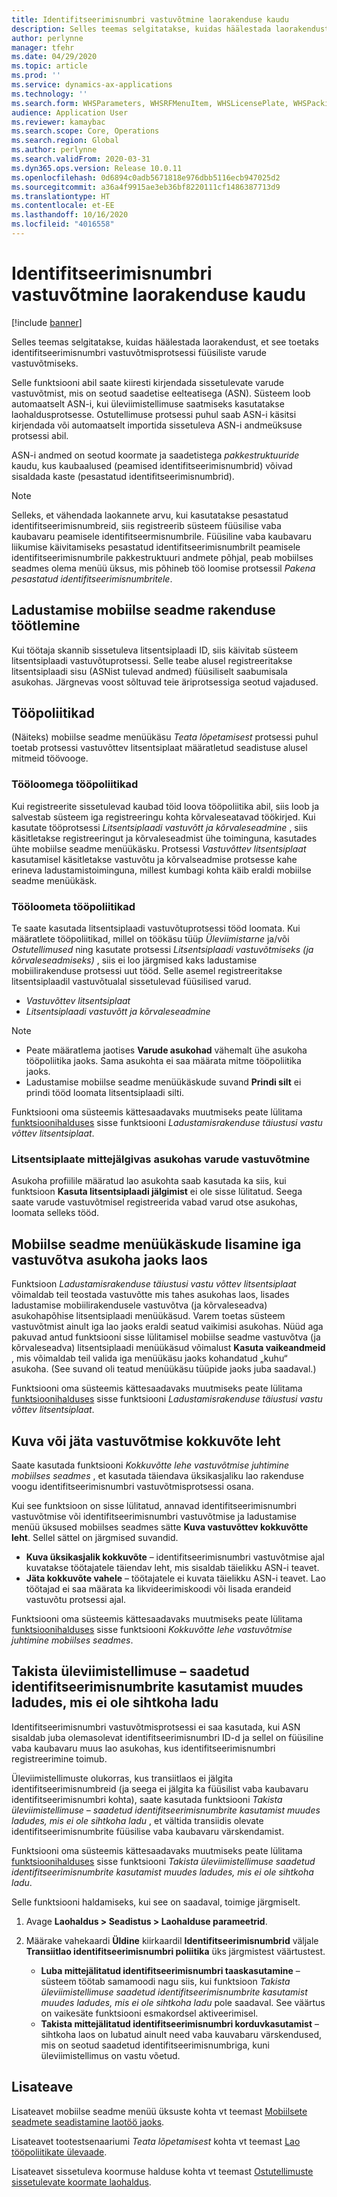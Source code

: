 ```yaml
---
title: Identifitseerimisnumbri vastuvõtmine laorakenduse kaudu
description: Selles teemas selgitatakse, kuidas häälestada laorakendust, et toetada identifitseerimisnumbri vastuvõtmisprotsessi füüsiliste varude vastuvõtmiseks.
author: perlynne
manager: tfehr
ms.date: 04/29/2020
ms.topic: article
ms.prod: ''
ms.service: dynamics-ax-applications
ms.technology: ''
ms.search.form: WHSParameters, WHSRFMenuItem, WHSLicensePlate, WHSPackingStructure
audience: Application User
ms.reviewer: kamaybac
ms.search.scope: Core, Operations
ms.search.region: Global
ms.author: perlynne
ms.search.validFrom: 2020-03-31
ms.dyn365.ops.version: Release 10.0.11
ms.openlocfilehash: 0d6894c0adb5671818e976dbb5116ecb947025d2
ms.sourcegitcommit: a36a4f9915ae3eb36bf8220111cf1486387713d9
ms.translationtype: HT
ms.contentlocale: et-EE
ms.lasthandoff: 10/16/2020
ms.locfileid: "4016558"
---
```

# <a name="license-plate-receiving-via-the-warehouse-app"></a>Identifitseerimisnumbri vastuvõtmine laorakenduse kaudu

[!include [banner](../includes/banner.md)]

Selles teemas selgitatakse, kuidas häälestada laorakendust, et see toetaks identifitseerimisnumbri vastuvõtmisprotsessi füüsiliste varude vastuvõtmiseks.

Selle funktsiooni abil saate kiiresti kirjendada sissetulevate varude vastuvõtmist, mis on seotud saadetise eelteatisega (ASN). Süsteem loob automaatselt ASN-i, kui üleviimistellimuse saatmiseks kasutatakse laohaldusprotsesse. Ostutellimuse protsessi puhul saab ASN-i käsitsi kirjendada või automaatselt importida sissetuleva ASN-i andmeüksuse protsessi abil.

ASN-i andmed on seotud koormate ja saadetistega *pakkestruktuuride* kaudu, kus kaubaalused (peamised identifitseerimisnumbrid) võivad sisaldada kaste (pesastatud identifitseerimisnumbrid).

> [!NOTE]
> Selleks, et vähendada laokannete arvu, kui kasutatakse pesastatud identifitseerimisnumbreid, siis registreerib süsteem füüsilise vaba kaubavaru peamisele identifitseermisnumbrile. Füüsiline vaba kaubavaru liikumise käivitamiseks pesastatud identifitseerimisnumbrilt peamisele identifitseerimisnumbrile pakkestruktuuri andmete põhjal, peab mobiilses seadmes olema menüü üksus, mis põhineb töö loomise protsessil *Pakena pesastatud identifitseerimisnumbritele*.

## <a name="warehousing-mobile-device-app-processing"></a>Ladustamise mobiilse seadme rakenduse töötlemine

Kui töötaja skannib sissetuleva litsentsiplaadi ID, siis käivitab süsteem litsentsiplaadi vastuvõtuprotsessi. Selle teabe alusel registreeritakse litsentsiplaadi sisu (ASNist tulevad andmed) füüsiliselt saabumisala asukohas. Järgnevas voost sõltuvad teie äriprotsessiga seotud vajadused.

## <a name="work-policies"></a>Tööpoliitikad

(Näiteks) mobiilse seadme menüükäsu *Teata lõpetamisest* protsessi puhul toetab protsessi vastuvõttev litsentsiplaat määratletud seadistuse alusel mitmeid töövooge.

### <a name="work-policies-with-work-creation"></a>Tööloomega tööpoliitikad

Kui registreerite sissetulevad kaubad töid loova tööpoliitika abil, siis loob ja salvestab süsteem iga registreeringu kohta kõrvaleseatavad töökirjed. Kui kasutate tööprotsessi *Litsentsiplaadi vastuvõtt ja kõrvaleseadmine* , siis käsitletakse registreeringut ja kõrvaleseadmist ühe toiminguna, kasutades ühte mobiilse seadme menüükäsku. Protsessi *Vastuvõttev litsentsiplaat* kasutamisel käsitletakse vastuvõtu ja kõrvalseadmise protsesse kahe erineva ladustamistoiminguna, millest kumbagi kohta käib eraldi mobiilse seadme menüükäsk.

### <a name="work-policies-without-work-creation"></a>Tööloometa tööpoliitikad

Te saate kasutada litsentsiplaadi vastuvõtuprotsessi tööd loomata. Kui määratlete tööpoliitikad, millel on töökäsu tüüp *Üleviimistarne* ja/või *Ostutellimused* ning kasutate protsessi *Litsentsiplaadi vastuvõtmiseks (ja kõrvaleseadmiseks)* , siis ei loo järgmised kaks ladustamise mobiilirakenduse protsessi uut tööd. Selle asemel registreeritakse litsentsiplaadil vastuvõtualal sissetulevad füüsilised varud.

- *Vastuvõttev litsentsiplaat*
- *Litsentsiplaadi vastuvõtt ja kõrvaleseadmine*

> [!NOTE]
> - Peate määratlema jaotises **Varude asukohad** vähemalt ühe asukoha tööpoliitika jaoks. Sama asukohta ei saa määrata mitme tööpoliitika jaoks.
> - Ladustamise mobiilse seadme menüükäskude suvand **Prindi silt** ei prindi tööd loomata litsentsiplaadi silti.

Funktsiooni oma süsteemis kättesaadavaks muutmiseks peate lülitama [funktsioonihalduses](../../fin-ops-core/fin-ops/get-started/feature-management/feature-management-overview.md) sisse funktsiooni *Ladustamisrakenduse täiustusi vastu võttev litsentsiplaat*.

### <a name="receive-inventory-on-a-location-that-doesnt-track-license-plates"></a>Litsentsiplaate mittejälgivas asukohas varude vastuvõtmine

Asukoha profiilile määratud lao asukohta saab kasutada ka siis, kui funktsioon **Kasuta litsentsiplaadi jälgimist** ei ole sisse lülitatud. Seega saate varude vastuvõtmisel registreerida vabad varud otse asukohas, loomata selleks tööd.

## <a name="add-mobile-device-menu-items-for-each-receiving-location-in-a-warehouse"></a>Mobiilse seadme menüükäskude lisamine iga vastuvõtva asukoha jaoks laos

Funktsioon *Ladustamisrakenduse täiustusi vastu võttev litsentsiplaat* võimaldab teil teostada vastuvõtte mis tahes asukohas laos, lisades ladustamise mobiilirakendusele vastuvõtva (ja kõrvaleseadva) asukohapõhise litsentsiplaadi menüükäsud. Varem toetas süsteem vastuvõtmist ainult iga lao jaoks eraldi seatud vaikimisi asukohas. Nüüd aga pakuvad antud funktsiooni sisse lülitamisel mobiilse seadme vastuvõtva (ja kõrvaleseadva) litsentsiplaadi menüükäsud võimalust **Kasuta vaikeandmeid** , mis võimaldab teil valida iga menüükäsu jaoks kohandatud „kuhu“ asukoha. (See suvand oli teatud menüükäsu tüüpide jaoks juba saadaval.)

Funktsiooni oma süsteemis kättesaadavaks muutmiseks peate lülitama [funktsioonihalduses](../../fin-ops-core/fin-ops/get-started/feature-management/feature-management-overview.md) sisse funktsiooni *Ladustamisrakenduse täiustusi vastu võttev litsentsiplaat*.

## <a name="show-or-skip-the-receiving-summary-page"></a>Kuva või jäta vastuvõtmise kokkuvõte leht

Saate kasutada funktsiooni *Kokkuvõtte lehe vastuvõtmise juhtimine mobiilses seadmes* , et kasutada täiendava üksikasjaliku lao rakenduse voogu identifitseerimisnumbri vastuvõtmisprotsessi osana.

Kui see funktsioon on sisse lülitatud, annavad identifitseerimisnumbri vastuvõtmise või identifitseerimisnumbri vastuvõtmise ja ladustamise menüü üksused mobiilses seadmes sätte **Kuva vastuvõttev kokkuvõtte leht**. Sellel sättel on järgmised suvandid.

- **Kuva üksikasjalik kokkuvõte** – identifitseerimisnumbri vastuvõtmise ajal kuvatakse töötajatele täiendav leht, mis sisaldab täielikku ASN-i teavet.
- **Jäta kokkuvõte vahele** – töötajatele ei kuvata täielikku ASN-i teavet. Lao töötajad ei saa määrata ka likvideerimiskoodi või lisada erandeid vastuvõtu protsessi ajal.

Funktsiooni oma süsteemis kättesaadavaks muutmiseks peate lülitama [funktsioonihalduses](../../fin-ops-core/fin-ops/get-started/feature-management/feature-management-overview.md) sisse funktsiooni *Kokkuvõtte lehe vastuvõtmise juhtimine mobiilses seadmes*.

## <a name="prevent-transfer-ordershipped-license-plates-from-being-used-at-warehouses-other-than-the-destination-warehouse"></a>Takista üleviimistellimuse – saadetud identifitseerimisnumbrite kasutamist muudes ladudes, mis ei ole sihtkoha ladu

Identifitseerimisnumbri vastuvõtmisprotsessi ei saa kasutada, kui ASN sisaldab juba olemasolevat identifitseerimisnumbri ID-d ja sellel on füüsiline vaba kaubavaru muus lao asukohas, kus identifitseerimisnumbri registreerimine toimub.

Üleviimistellimuste olukorras, kus transiitlaos ei jälgita identifitseerimisnumbreid (ja seega ei jälgita ka füüsilist vaba kaubavaru identifitseerimisnumbri kohta), saate kasutada funktsiooni *Takista üleviimistellimuse – saadetud identifitseerimisnumbrite kasutamist muudes ladudes, mis ei ole sihtkoha ladu* , et vältida transiidis olevate identifitseerimisnumbrite füüsilise vaba kaubavaru värskendamist.

Funktsiooni oma süsteemis kättesaadavaks muutmiseks peate lülitama [funktsioonihalduses](../../fin-ops-core/fin-ops/get-started/feature-management/feature-management-overview.md) sisse funktsiooni *Takista üleviimistellimuse saadetud identifitseerimisnumbrite kasutamist muudes ladudes, mis ei ole sihtkoha ladu*.

Selle funktsiooni haldamiseks, kui see on saadaval, toimige järgmiselt.

1. Avage **Laohaldus \> Seadistus \> Laohalduse parameetrid**.
1. Määrake vahekaardi **Üldine** kiirkaardil **Identifitseerimisnumbrid** väljale **Transiitlao identifitseerimisnumbri poliitika** üks järgmistest väärtustest.

    - **Luba mittejälitatud identifitseerimisnumbri taaskasutamine** – süsteem töötab samamoodi nagu siis, kui funktsioon *Takista üleviimistellimuse saadetud identifitseerimisnumbrite kasutamist muudes ladudes, mis ei ole sihtkoha ladu* pole saadaval. See väärtus on vaikesäte funktsiooni esmakordsel aktiveerimisel.
    - **Takista mittejälitatud identifitseerimisnumbri korduvkasutamist** – sihtkoha laos on lubatud ainult need vaba kauvabaru värskendused, mis on seotud saadetud identifitseerimisnumbriga, kuni üleviimistellimus on vastu võetud.

## <a name="more-information"></a>Lisateave

Lisateavet mobiilse seadme menüü üksuste kohta vt teemast [Mobiilsete seadmete seadistamine laotöö jaoks](configure-mobile-devices-warehouse.md).

Lisateavet tootestsenaariumi *Teata lõpetamisest* kohta vt teemast [Lao tööpoliitikate ülevaade](warehouse-work-policies.md).

Lisateavet sissetuleva koormuse halduse kohta vt teemast [Ostutellimuste sissetulevate koormate laohaldus](inbound-load-handling.md).
